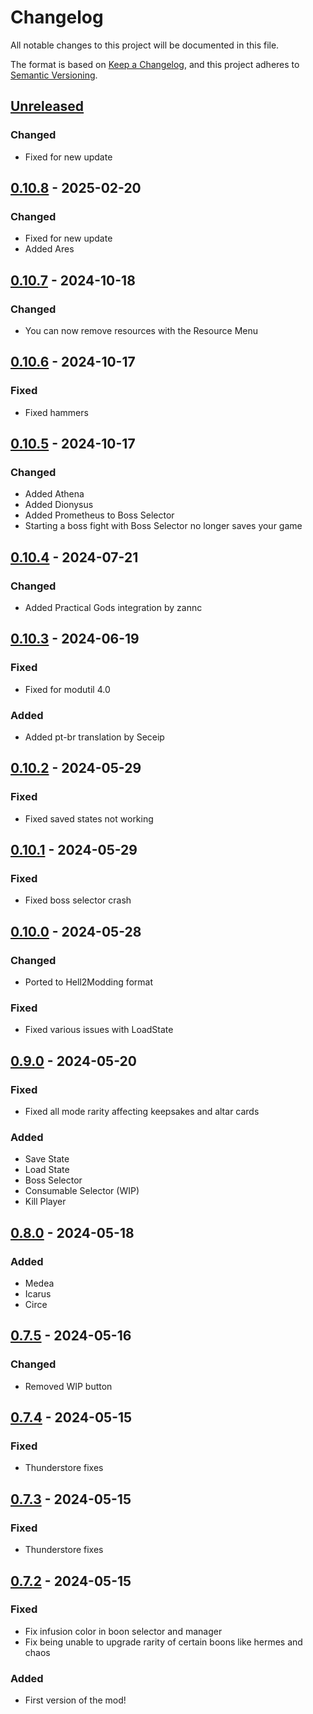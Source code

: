 # Changelog

All notable changes to this project will be documented in this file.

The format is based on [Keep a Changelog](https://keepachangelog.com/en/1.1.0/),
and this project adheres to [Semantic Versioning](https://semver.org/spec/v2.0.0.html).

## [Unreleased]

### Changed

- Fixed for new update

## [0.10.8] - 2025-02-20

### Changed

- Fixed for new update
- Added Ares

## [0.10.7] - 2024-10-18

### Changed

- You can now remove resources with the Resource Menu

## [0.10.6] - 2024-10-17

### Fixed

- Fixed hammers

## [0.10.5] - 2024-10-17

### Changed

- Added Athena
- Added Dionysus
- Added Prometheus to Boss Selector
- Starting a boss fight with Boss Selector no longer saves your game

## [0.10.4] - 2024-07-21

### Changed

- Added Practical Gods integration by zannc

## [0.10.3] - 2024-06-19

### Fixed

- Fixed for modutil 4.0

### Added

- Added pt-br translation by Seceip

## [0.10.2] - 2024-05-29

### Fixed

- Fixed saved states not working

## [0.10.1] - 2024-05-29

### Fixed

- Fixed boss selector crash

## [0.10.0] - 2024-05-28

### Changed

- Ported to Hell2Modding format

### Fixed

- Fixed various issues with LoadState

## [0.9.0] - 2024-05-20

### Fixed

- Fixed all mode rarity affecting keepsakes and altar cards

### Added

- Save State
- Load State
- Boss Selector
- Consumable Selector (WIP)
- Kill Player

## [0.8.0] - 2024-05-18

### Added

- Medea
- Icarus
- Circe

## [0.7.5] - 2024-05-16

### Changed

- Removed WIP button

## [0.7.4] - 2024-05-15

### Fixed

- Thunderstore fixes

## [0.7.3] - 2024-05-15

### Fixed

- Thunderstore fixes

## [0.7.2] - 2024-05-15

### Fixed

- Fix infusion color in boon selector and manager
- Fix being unable to upgrade rarity of certain boons like hermes and chaos

### Added

- First version of the mod!

[unreleased]: https://github.com/PonyWarrior/PonyMenu/compare/0.10.8...HEAD
[0.10.8]: https://github.com/PonyWarrior/PonyMenu/compare/0.10.7...0.10.8
[0.10.7]: https://github.com/PonyWarrior/PonyMenu/compare/0.10.6...0.10.7
[0.10.6]: https://github.com/PonyWarrior/PonyMenu/compare/0.10.5...0.10.6
[0.10.5]: https://github.com/PonyWarrior/PonyMenu/compare/0.10.4...0.10.5
[0.10.4]: https://github.com/PonyWarrior/PonyMenu/compare/0.10.3...0.10.4
[0.10.3]: https://github.com/PonyWarrior/PonyMenu/compare/0.10.2...0.10.3
[0.10.2]: https://github.com/PonyWarrior/PonyMenu/compare/0.10.1...0.10.2
[0.10.1]: https://github.com/PonyWarrior/PonyMenu/compare/0.10.0...0.10.1
[0.10.0]: https://github.com/PonyWarrior/PonyMenu/compare/0.9.0...0.10.0
[0.9.0]: https://github.com/PonyWarrior/PonyMenu/compare/0.8.0...0.9.0
[0.8.0]: https://github.com/PonyWarrior/PonyMenu/compare/0.7.5...0.8.0
[0.7.5]: https://github.com/PonyWarrior/PonyMenu/compare/0.7.4...0.7.5
[0.7.4]: https://github.com/PonyWarrior/PonyMenu/compare/0.7.3...0.7.4
[0.7.3]: https://github.com/PonyWarrior/PonyMenu/compare/0.7.2...0.7.3
[0.7.2]: https://github.com/PonyWarrior/PonyMenu/compare/013ff8c60de07956d7d0b7629076b09d4cad44dc...0.7.2
